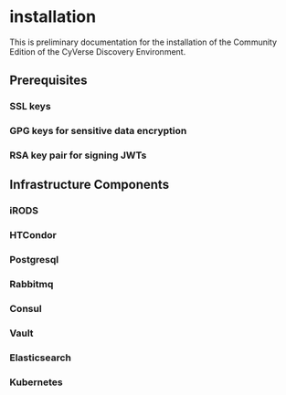 # installation

This is preliminary documentation for the installation of the Community Edition of the CyVerse Discovery Environment.

## Prerequisites

### SSL keys

### GPG keys for sensitive data encryption

### RSA key pair for signing JWTs

## Infrastructure Components

### iRODS

### HTCondor

### Postgresql

### Rabbitmq

### Consul

### Vault

### Elasticsearch

### Kubernetes
